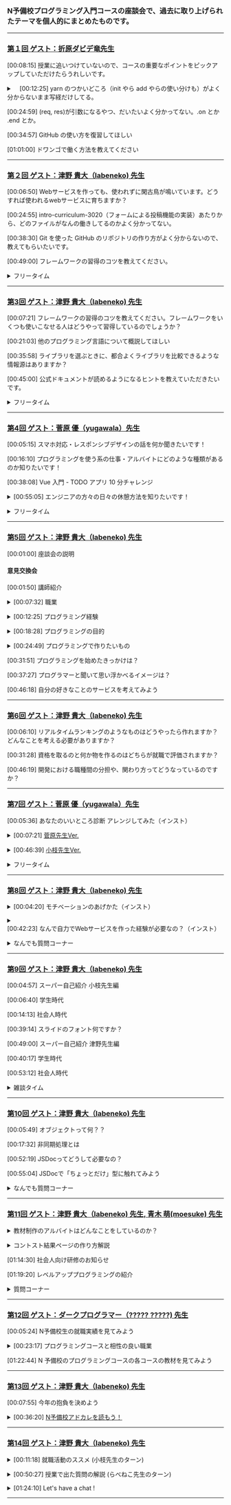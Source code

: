 
### N予備校プログラミング入門コースの座談会で、過去に取り上げられたテーマを個人的にまとめたものです。
___
<!-- 第1回 -->
### [第１回 ゲスト：折原ダビデ竜先生][1]

<p>

[00:08:15] 授業に追いつけていないので、コースの重要なポイントをピックアップしていただけたらうれしいです。
</p> 

<details><summary>　[00:12:25] yarn のつかいどころ（init やら add やらの使い分けも）がよく分からないまま写経だけしてる。</summary><p></p>

<p>

[00:14:57] yarn init</p>
<p>[00:16:30] yarn add</p>
<p>[00:21:03] yarn install</p>
</details><p></p>

<p>

[00:24:59] (req, res)が引数になるやつ、だいたいよく分かってない。.on とか .end とか。</p>
<p>[00:34:57] GitHub の使い方を復習してほしい</p>
<p>[01:01:00] ドワンゴで働く方法を教えてください</p>

___

<!-- 第２回 -->
### [第２回 ゲスト：津野 貴大（labeneko) 先生][2]
  
<p>
  
[00:06:50] Webサービスを作っても、使われずに閑古鳥が鳴いています。どうすれば使われるwebサービスに育ちますか？</p>
<p>[00:24:55] intro-curriculum-3020（フォームによる投稿機能の実装）あたりから、どのファイルがなんの働きしてるのかよく分かってない。</p>
<p>[00:38:30] Git を使った GitHub のリポジトリの作り方がよく分からないので、教えてもらいたいです。</p>
<p>[00:49:00] フレームワークの習得のコツを教えてください。</p>

<details><summary>フリータイム</summary><p></p>
  
<p>
   
[00:56:40] 仕様設計後はまずGitHub上でレポジトリーを作るところから開始するのですか？</p>
<p>[00:57:40] phpのプログラムをlaravelのフレームワークを覚えて書き換えるのは難しいですか？</p>
<p>[00:58:54] docker学んだ方が良いですか？</p>
<p>[00:59:26] curl deスゴ技を紹介してください</p>
<p>[01:00:46] ラベネコさんの個人サイトはどこのサーバーですか？AWSは高いのですか？</p>
<p>[01:01:26] 英語力はどのくらいあると良いでしょうか？おすすめの英語勉強方があれば教えてください</p>
<p>[01:01:52] typo を減らすにはどうすれば良いのでしょうか？</p>
<p>[01:02:12] 今までどんなプログラミング言語を使われてきましたか？</p>
<p>[01:02:50] プログラマーで就職すると、実際はどういう仕事をするんですか？</p>
<p>[01:03:09] ラベネコさんにフォーラムで回答してもらって無茶苦茶助かりました。ありがとうございます！</p>
<p>[01:03:54] 冬のコンテスト、一番しょぼい提出の仕方（弱気）でも挑戦したいです。授業で習ったやつをちょっと変更、でしょうか？4章全部予習したらいけますか？</p>
<p>[01:04:30] scalaの魅力はどんなところですか？？</p>
<p>[01:05:10] laravelはrailsに似ているのですか？</p>
<p>[01:05:22] DBやGit管理に便利なツールってありますか？</p>
</details><p></p>


___

<!-- 第3回 -->
### [第3回 ゲスト：津野 貴大（labeneko) 先生][3]

<p>
  
[00:07:21] フレームワークの習得のコツを教えてください。フレームワークをいくつも使いこなせる人はどうやって習得しているのでしょうか？</p>
<p>[00:21:03] 他のプログラミング言語について概説してほしい</p>
<p>[00:35:58] ライブラリを選ぶときに、都合よくライブラリを比較できるような情報源はありますか？</p>
<p>[00:45:00] 公式ドキュメントが読めるようになるヒントを教えていただきたいです。</p>

<details><summary>フリータイム</summary><p></p>
  
  <p>
      
[00:54:38] Q◯itaとZe◯n、どちらが優位ですか？笑</p>
</details><p></p>

___

<!-- 第4回 -->
### [第4回 ゲスト：菅原 優（yugawala）先生][4]

<p>
  
[00:05:15] スマホ対応・レスポンシブデザインの話を何か聞きたいです！</p>
<p>[00:16:10] プログラミングを使う系の仕事・アルバイトにどのような種類があるのか知りたいです！</p>
<p>[00:38:08] Vue 入門 - TODO アプリ 10 分チャレンジ</p>
<details><summary>[00:55:05] エンジニアの方々の日々の休憩方法を知りたいです！</summary><p></p>
  
<p>
    
[00:58:48] 座り仕事だと、腰痛になりませんか？</p>
<p>[00:59:05] 冬は指先冷たくなりませんか？</p>
<p>[00:59:20] コーヒーは必需品？</p>
<p>[00:59:32] 目が痛くなりませんか？</p>
<p>[01:00:13] キーボードに飲み物こぼしたりしますか？</p>

</details><p></p>

<details><summary>フリータイム</summary><p></p>
  
<p>
      
[01:00:50] キーボードは何を使っていますか</p>
<p>[01:01:35] Vue.jsはどのように習得されましたか？</p>
</details><p></p>

___

<!-- 第5回 -->
### [第5回 ゲスト：津野 貴大（labeneko) 先生][5]

[00:01:00] 座談会の説明

#### 意見交換会
<p>
  
[00:01:50] 講師紹介</p>

<details><summary>[00:07:32] 職業</summary><p></p>
<p>1. 社会人 47.2%<br>
2. 学生（N/S高生、N中生以外） 5.6%<br>
3. 学生（N/S高生、N中生）  25.0%<br>
4. その他 22.2%</p>
</details><p></p>

<details><summary>[00:12:25] プログラミング経験</summary><p></p>
<p>1. 現役エンジニア   17.1%<br>
2. 趣味レベルで経験あり 37.1%<br>
3. ない（パソコン経験はある） 42.9%<br>
4. ない（パソコン初心者） 2.9%</p>
  </details><p></p>

<details><summary>[00:18:28] プログラミングの目的</summary><p></p>
<p>1. プログラマーになりたい 41.9%<br>
2. プログラミングを趣味にしたい 9.7%<br>
3. 作りたいものがある 41.9%<br>
4. その他 6.5%</p>
</details><p></p>

<details><summary>[00:24:49] プログラミングで作りたいもの</summary><p></p>
1. Web サービス 56.3%<br>
2. スマホアプリ 28.1%<br>
3. PCゲーム 6.3%<br>
4. その他 9.4%</p>
</details><p></p>

<p>[00:31:51] プログラミングを始めたきっかけは？</p>

<p>[00:37:27] プログラマーと聞いて思い浮かべるイメージは？</p>

<p>[00:46:18] 自分の好きなことのサービスを考えてみよう</p>

___

<!-- 第6回 -->
### [第6回 ゲスト：津野 貴大（labeneko) 先生][6]

<p>
  
  [00:06:10] リアルタイムランキングのようなものはどうやったら作れますか？どんなことを考える必要がありますか？</p>
<p>[00:31:28] 資格を取るのと何か物を作るのはどちらが就職で評価されますか？</p>
<p>[00:46:19] 開発における職種間の分担や、関わり方ってどうなっているのですか？</p>

___

<!-- 第7回 -->
### [第7回 ゲスト：菅原 優（yugawala）先生][7]
  
<p>
  
[00:05:36] あなたのいいところ診断 アレンジしてみた（インスト）</p>
<details><summary>[00:07:21] <a href="https://github.com/yugawala/assessment-su">菅原先生Ver.</a></summary><p></p>
  <p>
    
  [00:11:09] 好きなレイアウトにしてみた（Figma の紹介）</p>
<p>[00:12:34] ベジェ曲線・ベクター画像・SVGファイルの紹介</p>
  <p>[00:19:09] <a href="https://www.pinterest.jp/">pinterest</a> の紹介</p>
  <p>[00:21:16] <a href="https://fonts.google.com/">Web フォント</a>の紹介</p>
<p>[00:25:03] 権利関係の注意</p>
<p>[00:29:25] Web フォントの追加の仕方</p>
<p>[00:30:26] アニメーションをつけてみた</p>
<p>[00:11:09] CSS ファイルを分けてみた</p>
<p>[00:38:14] セマンティック HTML</p>
</details><p></p>

<details><summary>[00:46:39] <a href="https://github.com/hakoeda/nnn_recommender">小枝先生Ver.</a></summary><p></p>
  <p>
    
  [00:46:52] プロ的ビフォーアフター</p>
<p>[00:47:20] index.html</p>
<p>[00:51:14] assessment関数を2行に（コレクション関数）</p>
<p>[00:58:20] タグは作らずにテンプレ式に（spanタグ）</p>
<p>[01:02:42] オブジェクトを使ってわかりやすく</p>
<p>[01:09:50] ボタンを削除してリアルタイムに（oninput）</p>
<p>[01:11:13] 表示のオンオフを1行で（三項演算子）</p>
<p>[01:15:47] document.getElementByIdは省略（変数に入った関数）</p>
<p>[00:11:09] CSS ファイルを分けてみた</p>
<p>[00:38:14] セマンティック HTML</p>
</details><p></p>

<details><summary>フリータイム</summary><p></p>
  
<p>
   
[01:15:47] 三項演算子の補足</p>
<p>[01:23:03] 先生のコードを第一章までを習った学習分で書き直すと、どんなふうになりますか？</p>
<p>[01:24:59] あんなに繋げてしまうとどうやってデバッグするの？</p>
<p>[01:29:41] 菅原先生と、小枝先生の今回のいいところ診断の製作時間はどれくらいかかりましたか？</p>
</details><p></p>

___

<!-- 第8回 -->
### [第8回 ゲスト：津野 貴大（labeneko) 先生][8]
  
<details><summary>[00:04:20] モチベーションのあげかた（インスト）</summary><p></p>
<p>[00:05:18] 自分の好きをアプリにしよう</p>
<p>[00:10:54] プログラミング友達を見つけよう</p>
<p>[00:18:29] プログラミングは"手段"と割り切る</p>
<p>[00:22:02] 目標を持とう</p>
<p>[00:29:13] 情報収集のコツ（インスト）</p>
<p>[00:29:51] コミュニティに参加しよう</p>
<p>[00:32:22] フィードを設定しよう</p>
<p>[00:35:26] アプリを作ろう</p>
<p>[00:38:24] OSSに参加しよう</p>
</details><p></p>
<details><summary>[00:42:23] なんで自力でWebサービスを作った経験が必要なの？（インスト）</summary><p></p>
<p>[00:45:16] らべねこ先生と一緒に趣味サービスの新規開発を追体験してみよう！</p>
<p>[00:59:55] 完成した<a href="https://labeneko.github.io/translate-relay/index.html">サイト</a></p>
<p>[01:15:17] 成果と課題</p>
<p>[01:21:37] 折原先生と楽しくWebゲームアプリを作れる<a href="https://www.nnn.ed.nico/lessons/482531625">特番</a>があるらしい！？</p>
</details><p></p>

<details><summary>なんでも質問コーナー</summary><p></p>
  
<p>
   
[01:25:33] アイディアはあっても技術が追い付かない</p>
<p>[01:28:16] Amazonのレコメンドエンジン　使いたいのですけど、アクセスが少ない時は簡単なロジック組んだほうが自分のサービスは良いですか？</p>
<p>[01:28:47] アプリはまずは一日で作れるような簡単なものから作り始めると良いでしょうか？</p>
<p>[01:30:08] らべねこ先生はゲームを作られたことはありますか？</p>
</details><p></p>

___

<!-- 第9回 -->
### [第9回 ゲスト：津野 貴大（labeneko) 先生][9]
  
<p>
  
[00:04:57] スーパー自己紹介 小枝先生編</p>
<p>[00:06:40] 学生時代</p>
<p>[00:14:13] 社会人時代</p>
<p>[00:39:14] スライドのフォント何ですか？</p>
<p>[00:49:00] スーパー自己紹介 津野先生編</p>
<p>[00:40:17] 学生時代</p>
<p>[00:53:12] 社会人時代</p>

<details><summary>雑談タイム</summary><p></p>
  
<p>
   
[01:13:39] 小枝先生の趣味の話</p>
<p>[01:16:41] ゲームはMACでできるんですか？</p>
<p>[01:16:49] マイクラでもプログラミングされているのですか？</p>
<p>[01:18:14] どのように勉強をされるんですか？教材など、、、</p>
<p>[01:19:20] ゲーム用のパソコンスペック高そう</p>
<p>[01:19:35] 仕事を続ける上で大事にされていることは何ですか？</p>
<p>[01:21:21] プログラムの得意言語はありますか？</p>
<p>[01:21:36] エンジニアって有名大卒が多いんですか</p>
<p>[01:21:45] エンジニアってどこか所属ですか？ソロだとちゃんと仕事あるの？</p>
<p>[01:22:14] コミュニケーションを高める工夫とかしましたか？</p>
<p>[01:22:45] 環境は拘る方？</p>
<p>[01:22:45] コミュニケーションが苦手なのでチームワークは不安です</p>
<p>[01:23:59] 津野先生のターン</p>
<p>[01:24:00] 海外FX 1分で１０万溶かした</p>
<p>[01:24:25] １日仕事が8時間だと、途中で集中力が切れてしまうのですが、仕事に集中するための工夫はされていますか？</p>
<p>[01:26:24] プログラミングしていると気が付くと徹夜になったりしますか？</p>
<p>[01:28:40] コミュニケーションで相手の悪口を言わないコツとかありますか＞悪評コメントなど</p>
  
</details><p></p>

___

<!-- 第10回 -->
### [第10回 ゲスト：津野 貴大（labeneko) 先生][10]
  
<p>
  
[00:05:49] オブジェクトって何？？</p>
<p>[00:17:32] 非同期処理とは</p>
<p>[00:52:19] JSDocってどうして必要なの？</p>
<p>[00:55:04] JSDocで「ちょっとだけ」型に触れてみよう</p>

<details><summary>なんでも質問コーナー</summary><p></p>
  
<p>
   
[01:21:48] 折原先生は来年からプレシデントでいなくなるんですか？</p>
<p>[01:23:15] 消費税のプログラムはJSDocなしでも実装できますか？</p>
<p>[01:23:43] user strictって厳格モードもJSDOCと同じような感じ？</p>
<p>[01:25:24] レベルアップ講座は定期的に開催されるんですか？</p>
<p>[01:26:43] オブジェクト指向について知りたいです</p>
<p>[01:27:59] 本が合わないこともあるのですね</p>
<p>[01:29:18] TypeScriptの講座ってできませんか？</p>

</details><p></p>


___

<!-- 第11回 -->
### [第11回 ゲスト：津野 貴大（labeneko) 先生, 青木 萌(moesuke) 先生][11]
  
<details><summary>教材制作のアルバイトはどんなことをしているのか？</summary><p></p>
<p>
 
[00:10:54] 教材制作チームは何をしているの？</p>
<p>[00:12:05] 教材はどうやって管理しているの？</p>
<p>[00:23:17] どうして完成している教材を編集するの？</p>
<p>[00:32:33] テレワークでどうやって仕事を覚えるの？</p>
<p>[00:37:22] テレワークでコミュニケーションは取れてるの？</p>
<p>[00:41:50] プログラミングをしていてよかったこと</p>
</details><p></p>
 

<details><summary>コントスト結果ページの作り方解説</summary><p></p>
<p>
 
 [00:50:31] コンテスト結果発表ページを作ろう</p>
<p>[00:51:22] 使われいてる技術</p>
<p>[00:52:11] ディレクトリ構成</p>
<p>[00:54:14] こだわりが無ければテンプレを使おう</p>
<p>[01:01:47] HTML 全体の構成</p>
<p>[01:03:14] データの準備</p>
<p>[01:12:47] GitHub Pages で公開して完成</p>

</details><p></p>
<p>[01:14:30] 社会人向け研修のお知らせ</p>
<p>[01:19:20] レベルアッププログラミングの紹介</p>
<details><summary>質問コーナー</summary><p></p>
<p>
   
[01:28:45] リベースとは何ですか？</p>
<p>[01:29:00] yarn.lock は .gitignore に入れるべき？</p>
<p>[01:29:31] そろそろ、就職しようかとも思っていますが、入門コースを最後までやってから就業のほうが無難でしょうか？仕事をしながら4章までやるべきですか？</p>
<p>[01:32:00] リベースとは何ですか？</p>
</details><p></p>


___

<!-- 第12回 -->
### [第12回 ゲスト：ダークプログラマー（????? ?????) 先生][12]

<p>

[00:05:24] N予備校生の就職実績を見てみよう</p>
<details><summary>[00:23:17] プログラミングコースと相性の良い職業</summary><p></p>
<p>[00:32:59] バックエンド／サーバーサイドエンジニア</p>
<p>[00:37:10] フロントエンドエンジニア</p>
<p>[00:51:20] スマホアプリエンジニア</p>
<p>[00:52:50] ゲームエンジニア</p>
<p>[00:59:27] XR エンジニア</p>
<p>[01:22:44] インフラ／ネットワークエンジニア</p>
<p>[01:04:24] AI エンジニア</p>
<p>[01:08:19] クラウドエンジニア</p>
<p>[01:122:20] データアナリスト/データサイエンティスト</p>
<p>[01:15:49] セキュリティエンジニア</p>
</details><p></p>
<p>[01:22:44] N 予備校のプログラミングコースの各コースの教材を見てみよう</p>


___

<!-- 第13回 -->
### [第13回 ゲスト：津野 貴大（labeneko) 先生][13]
<p>

[00:07:55] 今年の抱負を決めよう</p>
<details><summary>[00:36:20] <a href="https://qiita.com/advent-calendar/2021/nyobi">N予備校アドカレを読もう！</a></summary><p></p>
<p>[00:38:15] <a href="https://qiita.com/HelloRusk/items/073b58c1605de224e67e">VSCode Extensions(拡張機能) 自作入門 〜VSCodeにおみくじ機能を追加する〜 (@HelloRusk さん)</a></p>
<p>[00:43:40] <a href="https://walkdd2.blogspot.com/2021/12/n.html">N予備校のプログラミングコースの受講を続けています（感想） (@nrt0 さん)</a></p>
<p>[00:49:05] <a href="https://qiita.com/satsukizzz/items/c2cec68c25b979731efa">チーム開発のハードルを下げる (@satsukizzz さん)</a></p>
<p>[00:52:36] <a href="https://qiita.com/moesuke/items/c3d6a11df2f548b8f7a0">エンジニアじゃなくても、プログラミングは便利だ！(@moesuke さん)</a></p>
<p>[00:55:35] <a href="https://penpen-dev.com/blog/nyobikou-puroguraminngu-2/">プログラミング入門コースに挑戦する人へアドバイス【N予備校】(@penpen_dev さん)</a></p>
<p>[00:58:27] <a href="https://qiita.com/Qohey/items/e5eee4682af61762fdfe">学生がSEになるためにやってよかったこと(@Qohey さん)</a></p>
<p>[01:00:14] <a href="https://note.com/balicpapan/n/n15e93aa5b76e">「先生もわかんないや、誰か教えて？」(@yuhkitakada さん)</a></p>
<p>[01:01:41] <a href="https://qiita.com/oosakiken1/items/23014c70480f0dede951">人は世界とネットでつながっているのだ-インターネットが世界という概念に起こしたパラダイムシフト- (@oosakiken1 さん)</a></p>
<p>[01:02:36] <a href="https://note.com/chikako_minimini/n/ndd8b1e5d5a4a">就職・転職に有利！「コミュニケーション能力」「礼儀・マナースキル」を高めるには○○力をきたえよう！ (@chikako2020 さん)</a></p>
<p>[01:04:27] <a href="https://qiita.com/hakoeda/items/e4c76fec2b8f629864b3">N予備校のプログラミング座談会で1年間話したこと (@hakoeda 先生)</a></p>
<p>[01:05:43] <a href="https://qiita.com/rabeneko/items/9c4db1a95b8bfe770b6b">Google Chromeのデベロッパーツールはとても便利 (@rabeneko 先生)</a></p>
<p>[01:06:52] <a href="https://note.com/s_hayase/n/n2f8977b1e719">micro:bitと戯れる (@s-hayase さん)</a></p>
<p>[01:08:41] <a href="https://qiita.com/n_oga/items/c1e17bc4f0321110d508">💪まいにちN予備写経体操💪 〜前腕反射筋は裏切らない〜 (@n_oga さん)</a></p>
<p>[01:09:33] <a href="https://qiita.com/kenton116/items/5920e205b5567bba6640">N予備校プログラミングコースの感想（9ヶ月目） (@kenton116 さん)</a></p>
<p>[01:11:08] <a href="https://gist.github.com/ihwka/f06cfd5f685b9c08e9c4330545b04dd6">私が本気でプログラマーを目指すまで (@ihwka さん)</a></p>
<p>[01:15:04] <a href="https://qiita.com/D_drAAgon/items/fde85cb53bb990467daa">できる！アプリケーションコンテストの審査員 (@D_drAAgon 先生)</a></p>
<p>[01:18:08] <a href="https://qiita.com/rabeneko/items/4a5d8195d65389ec44d6">N予備校で講師をして約1年になります (@rabeneko 先生)</a></p>
<p>[01:16:50] <a href="https://qiita.com/yu-rie/items/00134c90f4d87c6c9141">あらためて JavaScript の配列用関数の戻り値を調べてみた (自分)</a></p>
<p>[01:18:45] <a href="https://note.com/s_hayase/n/n7adb326ff4d6">JSとC言語を比べてみる (@s-hayase さん)</a></p>
<p>[01:21:48] <a href="https://yellowerable.kagome-kagome.com/zakki/%E7%A7%81%E3%81%8C%E6%9C%9D%E8%B5%B7%E3%81%8D%E3%82%8B%E3%81%9F%E3%82%81%E3%81%AB%E3%82%84%E3%81%A3%E3%81%A6%E3%81%84%E3%82%8B%E3%81%93%E3%81%A8">IoT技術によってより確実に起床する (@BlueZhiaar さん)</a></p>
<p>[01:23:12] <a href="https://qiita.com/fuuchin/items/2d29d51160da9f297c95">slackのエモティコンについて (@fuuchin さん)</a></p>
<p>[01:24:00] <a href="https://qiita.com/kenton116/items/6ba6bef0ec6983093ea2">VSCodeの便利機能について (@kenton116 さん)</a></p>
<p>[01:25:52] <a href="https://qiita.com/taigaozawa/items/b3bfc5a333fa9c706386">学生が「数式の書けるチャットアプリ」を作りました【TS/NextJS】 (@taigaozawa さん)</a></p>
<p>[01:27:24] <a href="https://qiita.com/asazuke/items/600b023b1f064d47760b">突貫！CSS！ (@asazuke さん)</a></p>
<p>[01:29:30] <a href="https://qiita.com/HelloRusk/items/6f4bae28d5389dea1dc1">Nintendo Switch の「スマートフォンへ送る」を支える技術 (@HelloRusk さん)</a></p>
</details><p></p>
 
___

<!-- 第14回 -->
### [第14回 ゲスト：津野 貴大（labeneko) 先生][14]

<details><summary>[00:11:18] 就職活動のススメ (小枝先生のターン)</summary><p></p>
<p>

[00:11:47] 最近の IT エンジニア市場</p>
<p>[00:26:02] ポートフォリオを作ろう</p>
<p>[00:34:03] 面接のコツ</p>
<p>[00:48:05] 職務経歴書の書き方</p>
</details><p></p>

<details><summary>[00:50:27] 授業で出た質問の解説 (らべねこ先生のターン)</summary><p></p>
<p>

[00:50:52] 乱数の仕組み (<a href="https://qiita.com/rabeneko/items/e7af3c81c02da5ff0318">Qiita</a>)</p>
<p>[01:23:40] 環境変装の仕組み (<a href="https://qiita.com/rabeneko/items/40e9871ae65c2911b22d">Qiita</a>)</p>
</details><p></p>

<details><summary>[01:24:10] Let's have a chat !</summary><p></p>
<p>

[01:24:39] エンジニアの求人が都市部に集中している気がします</p>
<p>[01:25:29] プログラミングの仕事内容の実際がよくわからないのですが、どういう感じなんでしょうか？変数名からなにからガチガチに指示があるんでしょうか？</p>
<p>[01:28:48] Slack等で、ポートフォリオサイトを見てもらって、アドバイスもらえたらうれしいです</p>
<p>[01:30:42] コンテスト夜通しで燃え尽き症気味です。先生たちも仕事を作り上げたらどうなりますか？</p>
<p>[01:31:22] 自分で書いたコードを後で読む事への苦手意識が強いです/他人が作ったプログラムも修正を担当すること多いですか？</p>
<p>[01:32:25] プログラムをAIが書いてしまって人間の仕事が無くなることはありますか？</p>
<p>[01:33:23] AIが人間に敵対することはありますか？</p>
</details><p></p>

___

[1]:https://www.nnn.ed.nico/lessons/482531138
[2]:https://www.nnn.ed.nico/lessons/482531180
[3]:https://www.nnn.ed.nico/lessons/482531200
[4]:https://www.nnn.ed.nico/lessons/482531201
[5]:https://www.nnn.ed.nico/lessons/482531574
[6]:https://www.nnn.ed.nico/lessons/482531575
[7]:https://www.nnn.ed.nico/lessons/482531576
[8]:https://www.nnn.ed.nico/lessons/482531577
[9]:https://www.nnn.ed.nico/lessons/482531578
[10]:https://www.nnn.ed.nico/lessons/482531579
[11]:https://www.nnn.ed.nico/lessons/482531580
[12]:https://www.nnn.ed.nico/lessons/482531581
[13]:https://www.nnn.ed.nico/lessons/482531582
[14]:https://www.nnn.ed.nico/lessons/482531583

